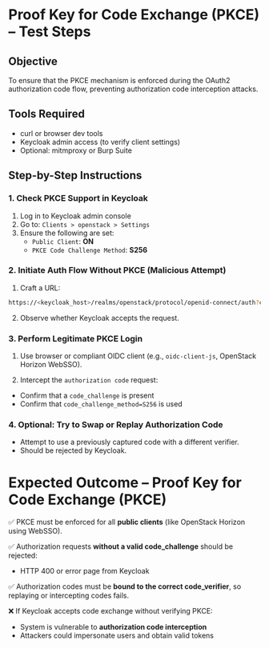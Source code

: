 # Proof Key for Code Exchange (PKCE) – Test Steps

## Objective
To ensure that the PKCE mechanism is enforced during the OAuth2 authorization code flow, preventing authorization code interception attacks.

## Tools Required
- curl or browser dev tools
- Keycloak admin access (to verify client settings)
- Optional: mitmproxy or Burp Suite

## Step-by-Step Instructions

### 1. Check PKCE Support in Keycloak

1. Log in to Keycloak admin console
2. Go to: `Clients > openstack > Settings`
3. Ensure the following are set:
   - `Public Client`: **ON**
   - `PKCE Code Challenge Method`: **S256**

### 2. Initiate Auth Flow Without PKCE (Malicious Attempt)

1. Craft a URL:
```bash
https://<keycloak_host>/realms/openstack/protocol/openid-connect/auth?client_id=openstack&response_type=code&scope=openid&redirect_uri=<YOUR_URL>
```
2. Observe whether Keycloak accepts the request.

### 3. Perform Legitimate PKCE Login

1. Use browser or compliant OIDC client (e.g., `oidc-client-js`, OpenStack Horizon WebSSO).

2. Intercept the `authorization code` request:
- Confirm that a `code_challenge` is present
- Confirm that `code_challenge_method=S256` is used

### 4. Optional: Try to Swap or Replay Authorization Code

- Attempt to use a previously captured code with a different verifier.
- Should be rejected by Keycloak.

# Expected Outcome – Proof Key for Code Exchange (PKCE)

✅ PKCE must be enforced for all **public clients** (like OpenStack Horizon using WebSSO).

✅ Authorization requests **without a valid code_challenge** should be rejected:
- HTTP 400 or error page from Keycloak

✅ Authorization codes must be **bound to the correct code_verifier**, so replaying or intercepting codes fails.

❌ If Keycloak accepts code exchange without verifying PKCE:
- System is vulnerable to **authorization code interception**
- Attackers could impersonate users and obtain valid tokens

